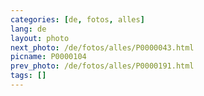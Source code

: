```yaml
---
categories: [de, fotos, alles]
lang: de
layout: photo
next_photo: /de/fotos/alles/P0000043.html
picname: P0000104
prev_photo: /de/fotos/alles/P0000191.html
tags: []
---
```

